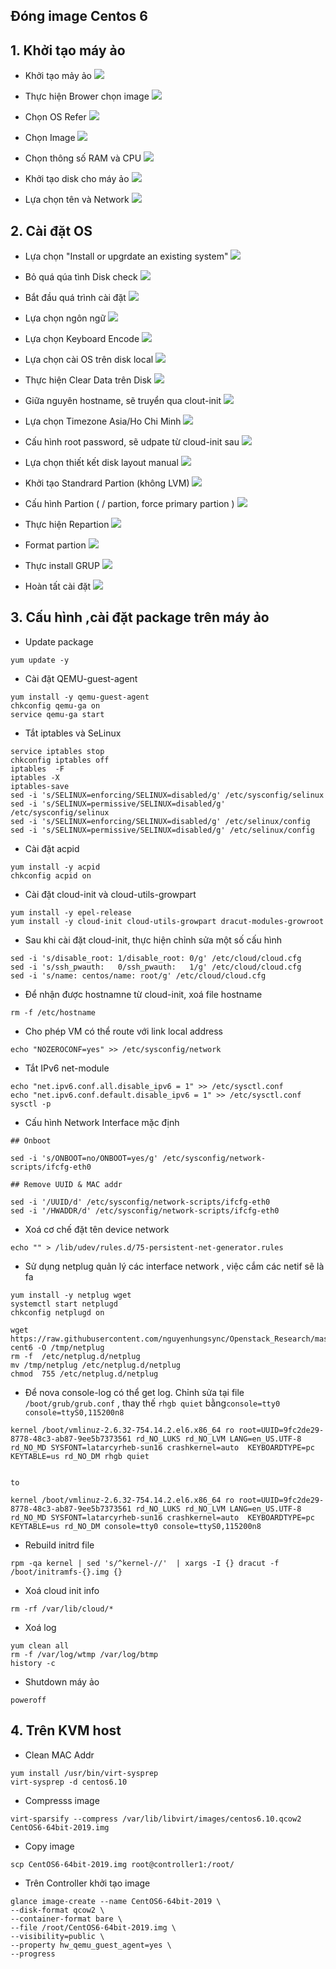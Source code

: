 

## Đóng image Centos 6

## 1. Khởi tạo máy ảo

- Khởi tạo mảy ảo
![](https://i.imgur.com/km3wYa1.png)


- Thực hiện Brower chọn image
![](https://i.imgur.com/r3AIgwO.png)

- Chọn OS Refer
![](https://i.imgur.com/lP7psyl.png)

- Chọn Image
![](https://i.imgur.com/5H3HdNx.png)

- Chọn thông số RAM và CPU
![](https://i.imgur.com/IbR125h.png)

- Khởi tạo disk cho máy ảo
![](https://i.imgur.com/m6gPFz5.png)

- Lựa chọn tên và Network
![](https://i.imgur.com/8DPAbPY.png)


## 2. Cài đặt OS

- Lựa chọn "Install or upgrdate an existing system"
![](https://i.imgur.com/G0Yp1uG.png)


- Bỏ quá qúa tình Disk check
![](https://i.imgur.com/gMwwazz.png)

- Bắt đầu quá trình cài đặt
![](https://i.imgur.com/tQqdzx9.png)

- Lựa chọn ngôn ngữ
![](https://i.imgur.com/Ndjt5q1.png)


- Lựa chọn Keyboard Encode
![](https://i.imgur.com/gPRpQyl.png)

- Lựa chọn cài OS trên disk local
![](https://i.imgur.com/WA7qkQl.png)

- Thực hiện Clear Data trên Disk
![](https://i.imgur.com/Z03y1MA.png)

- Giữa nguyên hostname, sẽ truyển qua clout-init
![](https://i.imgur.com/9C0QyMm.png)

- Lựa chọn Timezone Asia/Ho Chi Minh
![](https://i.imgur.com/wqPGwLw.png)

- Cấu hình root password, sẽ udpate từ cloud-init sau
![](https://i.imgur.com/uMxlvkI.png)

- Lựa chọn thiết kết disk layout manual
![](https://i.imgur.com/JfEoVcj.png)

- Khởi tạo Standrard Partion (không LVM)
![](https://i.imgur.com/HqeTBPl.png)

- Cấu hình Partion ( / partion, force primary partion )
![](https://i.imgur.com/Ka4c8gZ.png)

- Thực hiện Repartion
![](https://i.imgur.com/XIX4yFI.png)

- Format partion
![](https://i.imgur.com/XSYfdp9.png)

- Thực install GRUP
![](https://i.imgur.com/7c1SpoC.png)


- Hoàn tất cài đặt
![](https://i.imgur.com/vcrMh2t.png)

## 3. Cấu hình ,cài đặt package trên máy ảo

- Update package
```
yum update -y   
```

- Cài đặt QEMU-guest-agent
```
yum install -y qemu-guest-agent
chkconfig qemu-ga on
service qemu-ga start
```

- Tắt iptables và SeLinux
```
service iptables stop
chkconfig iptables off
iptables  -F
iptables -X
iptables-save
sed -i 's/SELINUX=enforcing/SELINUX=disabled/g' /etc/sysconfig/selinux
sed -i 's/SELINUX=permissive/SELINUX=disabled/g' /etc/sysconfig/selinux
sed -i 's/SELINUX=enforcing/SELINUX=disabled/g' /etc/selinux/config
sed -i 's/SELINUX=permissive/SELINUX=disabled/g' /etc/selinux/config
```

- Cài đặt acpid
```
yum install -y acpid
chkconfig acpid on
```

- Cài đặt cloud-init và cloud-utils-growpart
```
yum install -y epel-release 
yum install -y cloud-init cloud-utils-growpart dracut-modules-growroot
``` 



- Sau khi cài đặt cloud-init, thực hiện chỉnh sửa một số cấu hình
```
sed -i 's/disable_root: 1/disable_root: 0/g' /etc/cloud/cloud.cfg  
sed -i 's/ssh_pwauth:   0/ssh_pwauth:   1/g' /etc/cloud/cloud.cfg
sed -i 's/name: centos/name: root/g' /etc/cloud/cloud.cfg
```

- Để nhận được hostnamne từ cloud-init, xoá file hostname
```
rm -f /etc/hostname

```

- Cho phép VM có thể route với link local address
```
echo "NOZEROCONF=yes" >> /etc/sysconfig/network
```

- Tắt IPv6 net-module
```
echo "net.ipv6.conf.all.disable_ipv6 = 1" >> /etc/sysctl.conf
echo "net.ipv6.conf.default.disable_ipv6 = 1" >> /etc/sysctl.conf
sysctl -p
```

- Cấu hình Network Interface mặc định
```
## Onboot

sed -i 's/ONBOOT=no/ONBOOT=yes/g' /etc/sysconfig/network-scripts/ifcfg-eth0

## Remove UUID & MAC addr

sed -i '/UUID/d' /etc/sysconfig/network-scripts/ifcfg-eth0
sed -i '/HWADDR/d' /etc/sysconfig/network-scripts/ifcfg-eth0
```

- Xoá cơ chế đặt tên device network
```
echo "" > /lib/udev/rules.d/75-persistent-net-generator.rules

```

- Sử dụng netplug quản lý các interface network , việc cắm các netif sẽ là fa 
```
yum install -y netplug wget
systemctl start netplugd
chkconfig netplugd on
 
wget https://raw.githubusercontent.com/nguyenhungsync/Openstack_Research/master/7.Image/netplug-cent6 -O /tmp/netplug
rm -f  /etc/netplug.d/netplug
mv /tmp/netplug /etc/netplug.d/netplug
chmod  755 /etc/netplug.d/netplug
```

- Để nova console-log có thể get  log. Chỉnh sửa tại file `/boot/grub/grub.conf` , thay thế `rhgb quiet` bằng`console=tty0 console=ttyS0,115200n8`
```
kernel /boot/vmlinuz-2.6.32-754.14.2.el6.x86_64 ro root=UUID=9fc2de29-8778-48c3-ab87-9ee5b7373561 rd_NO_LUKS rd_NO_LVM LANG=en_US.UTF-8 rd_NO_MD SYSFONT=latarcyrheb-sun16 crashkernel=auto  KEYBOARDTYPE=pc KEYTABLE=us rd_NO_DM rhgb quiet


to 

kernel /boot/vmlinuz-2.6.32-754.14.2.el6.x86_64 ro root=UUID=9fc2de29-8778-48c3-ab87-9ee5b7373561 rd_NO_LUKS rd_NO_LVM LANG=en_US.UTF-8 rd_NO_MD SYSFONT=latarcyrheb-sun16 crashkernel=auto  KEYBOARDTYPE=pc KEYTABLE=us rd_NO_DM console=tty0 console=ttyS0,115200n8
```


- Rebuild initrd file
```
rpm -qa kernel | sed 's/^kernel-//'  | xargs -I {} dracut -f /boot/initramfs-{}.img {}
```


- Xoá cloud init info
```
rm -rf /var/lib/cloud/*
```

- Xoá log
```
yum clean all
rm -f /var/log/wtmp /var/log/btmp
history -c

```

- Shutdown máy ảo
```
poweroff
```


## 4. Trên KVM host

- Clean MAC Addr
```
yum install /usr/bin/virt-sysprep
virt-sysprep -d centos6.10
```



- Compresss image
```
virt-sparsify --compress /var/lib/libvirt/images/centos6.10.qcow2 CentOS6-64bit-2019.img

```

- Copy image 
```
scp CentOS6-64bit-2019.img root@controller1:/root/

```

- Trên Controller khởi tạo image
```
glance image-create --name CentOS6-64bit-2019 \
--disk-format qcow2 \
--container-format bare \
--file /root/CentOS6-64bit-2019.img \
--visibility=public \
--property hw_qemu_guest_agent=yes \
--progress

```